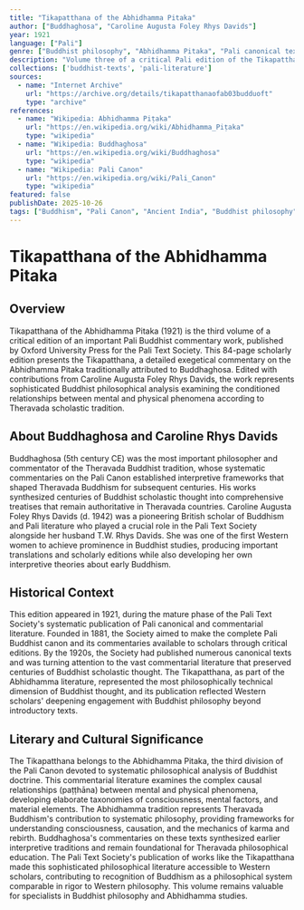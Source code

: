```yaml
---
title: "Tikapatthana of the Abhidhamma Pitaka"
author: ["Buddhaghosa", "Caroline Augusta Foley Rhys Davids"]
year: 1921
language: ["Pali"]
genre: ["Buddhist philosophy", "Abhidhamma Pitaka", "Pali canonical texts", "Buddhist commentary"]
description: "Volume three of a critical Pali edition of the Tikapatthana, a detailed philosophical commentary on Buddhist doctrine traditionally attributed to Buddhaghosa."
collections: ['buddhist-texts', 'pali-literature']
sources:
  - name: "Internet Archive"
    url: "https://archive.org/details/tikapatthanaofab03budduoft"
    type: "archive"
references:
  - name: "Wikipedia: Abhidhamma Piṭaka"
    url: "https://en.wikipedia.org/wiki/Abhidhamma_Piṭaka"
    type: "wikipedia"
  - name: "Wikipedia: Buddhaghosa"
    url: "https://en.wikipedia.org/wiki/Buddhaghosa"
    type: "wikipedia"
  - name: "Wikipedia: Pali Canon"
    url: "https://en.wikipedia.org/wiki/Pali_Canon"
    type: "wikipedia"
featured: false
publishDate: 2025-10-26
tags: ["Buddhism", "Pali Canon", "Ancient India", "Buddhist philosophy", "Abhidhamma", "Theravada Buddhism", "Buddhist commentary", "digital heritage", "public domain"]
---
```


# Tikapatthana of the Abhidhamma Pitaka

## Overview

Tikapatthana of the Abhidhamma Pitaka (1921) is the third volume of a critical edition of an important Pali Buddhist commentary work, published by Oxford University Press for the Pali Text Society. This 84-page scholarly edition presents the Tikapatthana, a detailed exegetical commentary on the Abhidhamma Pitaka traditionally attributed to Buddhaghosa. Edited with contributions from Caroline Augusta Foley Rhys Davids, the work represents sophisticated Buddhist philosophical analysis examining the conditioned relationships between mental and physical phenomena according to Theravada scholastic tradition.

## About Buddhaghosa and Caroline Rhys Davids

Buddhaghosa (5th century CE) was the most important philosopher and commentator of the Theravada Buddhist tradition, whose systematic commentaries on the Pali Canon established interpretive frameworks that shaped Theravada Buddhism for subsequent centuries. His works synthesized centuries of Buddhist scholastic thought into comprehensive treatises that remain authoritative in Theravada countries. Caroline Augusta Foley Rhys Davids (d. 1942) was a pioneering British scholar of Buddhism and Pali literature who played a crucial role in the Pali Text Society alongside her husband T.W. Rhys Davids. She was one of the first Western women to achieve prominence in Buddhist studies, producing important translations and scholarly editions while also developing her own interpretive theories about early Buddhism.

## Historical Context

This edition appeared in 1921, during the mature phase of the Pali Text Society's systematic publication of Pali canonical and commentarial literature. Founded in 1881, the Society aimed to make the complete Pali Buddhist canon and its commentaries available to scholars through critical editions. By the 1920s, the Society had published numerous canonical texts and was turning attention to the vast commentarial literature that preserved centuries of Buddhist scholastic thought. The Tikapatthana, as part of the Abhidhamma literature, represented the most philosophically technical dimension of Buddhist thought, and its publication reflected Western scholars' deepening engagement with Buddhist philosophy beyond introductory texts.

## Literary and Cultural Significance

The Tikapatthana belongs to the Abhidhamma Pitaka, the third division of the Pali Canon devoted to systematic philosophical analysis of Buddhist doctrine. This commentarial literature examines the complex causal relationships (paṭṭhāna) between mental and physical phenomena, developing elaborate taxonomies of consciousness, mental factors, and material elements. The Abhidhamma tradition represents Theravada Buddhism's contribution to systematic philosophy, providing frameworks for understanding consciousness, causation, and the mechanics of karma and rebirth. Buddhaghosa's commentaries on these texts synthesized earlier interpretive traditions and remain foundational for Theravada philosophical education. The Pali Text Society's publication of works like the Tikapatthana made this sophisticated philosophical literature accessible to Western scholars, contributing to recognition of Buddhism as a philosophical system comparable in rigor to Western philosophy. This volume remains valuable for specialists in Buddhist philosophy and Abhidhamma studies.
